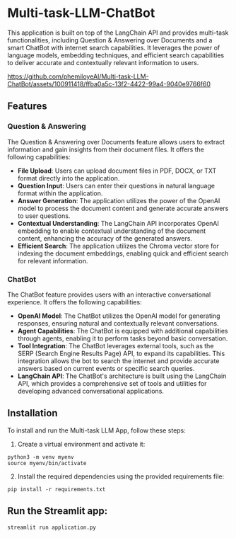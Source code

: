 # Multi-task-LLM-ChatBot

This application is built on top of the LangChain API and provides multi-task functionalities, including Question & Answering over Documents and a smart ChatBot with internet search capabilities. It leverages the power of language models, embedding techniques, and efficient search capabilities to deliver accurate and contextually relevant information to users.

https://github.com/phemiloyeAI/Multi-task-LLM-ChatBot/assets/100911418/ffba0a5c-13f2-4422-99a4-9040e9766f60

## Features

### Question & Answering

The Question & Answering over Documents feature allows users to extract information and gain insights from their document files. It offers the following capabilities:

- **File Upload**: Users can upload document files in PDF, DOCX, or TXT format directly into the application.
- **Question Input**: Users can enter their questions in natural language format within the application.
- **Answer Generation**: The application utilizes the power of the OpenAI model to process the document content and generate accurate answers to user questions.
- **Contextual Understanding**: The LangChain API incorporates OpenAI embedding to enable contextual understanding of the document content, enhancing the accuracy of the generated answers.
- **Efficient Search**: The application utilizes the Chroma vector store for indexing the document embeddings, enabling quick and efficient search for relevant information.

### ChatBot

The ChatBot feature provides users with an interactive conversational experience. It offers the following capabilities:

- **OpenAI Model**: The ChatBot utilizes the OpenAI model for generating responses, ensuring natural and contextually relevant conversations.
- **Agent Capabilities**: The ChatBot is equipped with additional capabilities through agents, enabling it to perform tasks beyond basic conversation.
- **Tool Integration**: The ChatBot leverages external tools, such as the SERP (Search Engine Results Page) API, to expand its capabilities. This integration allows the bot to search the internet and provide accurate answers based on current events or specific search queries.
- **LangChain API**: The ChatBot's architecture is built using the LangChain API, which provides a comprehensive set of tools and utilities for developing advanced conversational applications.

## Installation

To install and run the Multi-task LLM App, follow these steps:

1. Create a virtual environment and activate it:
```
python3 -m venv myenv
source myenv/bin/activate
```
2. Install the required dependencies using the provided requirements file:
```
pip install -r requirements.txt
```

## Run the Streamlit app:
```
streamlit run application.py
```
